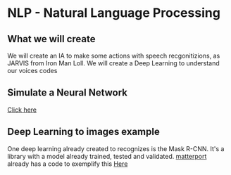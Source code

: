 # NLP - Natural Language Processing 

## What we will create
We will create an IA to make some actions with speech recgonitizions, as JARVIS from Iron Man Loll.
We will create a Deep Learning to understand our voices codes

## Simulate a Neural Network
[Click here](https://playground.tensorflow.org/#activation=tanh&batchSize=10&dataset=circle&regDataset=reg-plane&learningRate=0.03&regularizationRate=0&noise=0&networkShape=4,2&seed=0.61724&showTestData=false&discretize=false&percTrainData=50&x=true&y=true&xTimesY=false&xSquared=false&ySquared=false&cosX=false&sinX=false&cosY=false&sinY=false&collectStats=false&problem=classification&initZero=false&hideText=false)

## Deep Learning to images example
One deep learning already created to recognizes is the Mask R-CNN. It's a library  with a model already trained, tested and validated. [matterport](https://github.com/matterport) already has a code to exemplify this [Here](https://github.com/matterport/Mask_RCNN)
